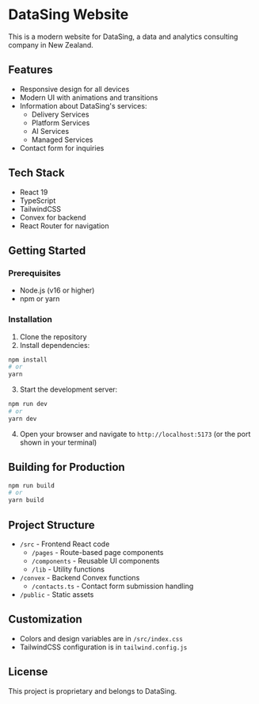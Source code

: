 # DataSing Website

This is a modern website for DataSing, a data and analytics consulting company in New Zealand.

## Features

- Responsive design for all devices
- Modern UI with animations and transitions
- Information about DataSing's services:
  - Delivery Services
  - Platform Services
  - AI Services
  - Managed Services
- Contact form for inquiries

## Tech Stack

- React 19
- TypeScript
- TailwindCSS
- Convex for backend
- React Router for navigation

## Getting Started

### Prerequisites

- Node.js (v16 or higher)
- npm or yarn

### Installation

1. Clone the repository
2. Install dependencies:

```bash
npm install
# or
yarn
```

3. Start the development server:

```bash
npm run dev
# or
yarn dev
```

4. Open your browser and navigate to `http://localhost:5173` (or the port shown in your terminal)

## Building for Production

```bash
npm run build
# or
yarn build
```

## Project Structure

- `/src` - Frontend React code
  - `/pages` - Route-based page components
  - `/components` - Reusable UI components
  - `/lib` - Utility functions
- `/convex` - Backend Convex functions
  - `/contacts.ts` - Contact form submission handling
- `/public` - Static assets

## Customization

- Colors and design variables are in `/src/index.css`
- TailwindCSS configuration is in `tailwind.config.js`

## License

This project is proprietary and belongs to DataSing.